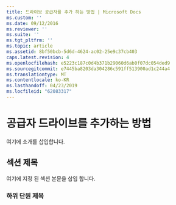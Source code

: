 ```yaml
---
title: 드라이브 공급자를 추가 하는 방법 | Microsoft Docs
ms.custom: ''
ms.date: 09/12/2016
ms.reviewer: ''
ms.suite: ''
ms.tgt_pltfrm: ''
ms.topic: article
ms.assetid: 8bf50bcb-5d6d-4624-ac02-25e9c37cb403
caps.latest.revision: 4
ms.openlocfilehash: e5223c187c0d4b371b29060d6ab0f07dc054ded9
ms.sourcegitcommit: e7445ba8203da304286c591ff513900ad1c244a4
ms.translationtype: MT
ms.contentlocale: ko-KR
ms.lasthandoff: 04/23/2019
ms.locfileid: "62083317"
---
```

# <a name="how-to-add-the-provider-drives"></a>공급자 드라이브를 추가하는 방법

여기에 소개를 삽입합니다.

## <a name="section-heading"></a>섹션 제목

 여기에 지정 된 섹션 본문을 삽입 합니다.

### <a name="subsection-heading"></a>하위 단원 제목
